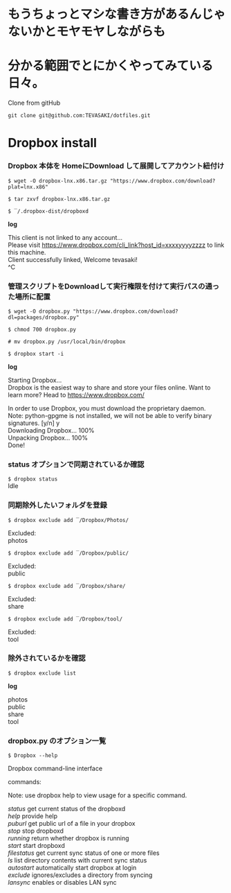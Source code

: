# もうちょっとマシな書き方があるんじゃないかとモヤモヤしながらも
# 分かる範囲でとにかくやってみている日々。

Clone from gitHub

    git clone git@github.com:TEVASAKI/dotfiles.git


# Dropbox install

### Dropbox 本体を HomeにDownload して展開してアカウント紐付け
    $ wget -O dropbox-lnx.x86.tar.gz "https://www.dropbox.com/download?plat=lnx.x86"
    
    $ tar zxvf dropbox-lnx.x86.tar.gz
    
    $ ‾/.dropbox-dist/dropboxd

**log**

This client is not linked to any account...  
Please visit https://www.dropbox.com/cli_link?host_id=xxxxyyyyzzzz to link this machine.  
Client successfully linked, Welcome tevasaki!  
^C  


### 管理スクリプトをDownloadして実行権限を付けて実行パスの通った場所に配置
    $ wget -O dropbox.py "https://www.dropbox.com/download?dl=packages/dropbox.py"
    
    $ chmod 700 dropbox.py
    
    # mv dropbox.py /usr/local/bin/dropbox
    
    $ dropbox start -i

**log**

Starting Dropbox...  
Dropbox is the easiest way to share and store your files online. Want to learn more? Head to https://www.dropbox.com/  
   
In order to use Dropbox, you must download the proprietary daemon.  
Note: python-gpgme is not installed, we will not be able to verify binary signatures. [y/n] y  
Downloading Dropbox... 100%  
Unpacking Dropbox... 100%  
Done!  

### status オプションで同期されているか確認
`$ dropbox status`  
Idle

### 同期除外したいフォルダを登録
`$ dropbox exclude add ‾/Dropbox/Photos/`

Excluded:  
photos  
 
`$ dropbox exclude add ‾/Dropbox/public/`

Excluded:  
public  
 
`$ dropbox exclude add ‾/Dropbox/share/`

Excluded:  
share  
 
`$ dropbox exclude add ‾/Dropbox/tool/`

Excluded:  
tool  

### 除外されているかを確認
`$ dropbox exclude list`

**log**

photos  
public  
share  
tool  

### dropbox.py のオプション一覧
`$ Dropbox --help`

Dropbox command-line interface  
  
commands:  
  
Note: use dropbox help <command> to view usage for a specific command.  
  
 *status*   get current status of the dropboxd  
 *help*   provide help  
 *puburl*   get public url of a file in your dropbox  
 *stop*   stop dropboxd  
 *running*   return whether dropbox is running  
 *start*   start dropboxd  
 *filestatus*   get current sync status of one or more files  
 *ls*   list directory contents with current sync status  
 *autostart*   automatically start dropbox at login  
 *exclude*   ignores/excludes a directory from syncing  
 *lansync*   enables or disables LAN sync  
